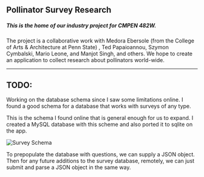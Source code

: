 Pollinator Survey Research
---


##### This is the home of our industry project for CMPEN 482W.

The project is a collaborative work with 
Medora Ebersole (from the College of Arts & Architecture at Penn State)
, Ted Papaioannou, Szymon Cymbalski, Mario Leone, and Manjot Singh, and others. We hope to create an application to collect research about pollinators world-wide.

---

## TODO:

Working on the database schema since I saw some limitations online. I found a good schema for a
database that works with surveys of any type.

This is the schema I found online that is general enough for us to expand. I created a MySQL
database with this scheme and also ported it to sqlite on the app.

![Survey Schema](http://i.stack.imgur.com/06AEQ.png)

To prepopulate the database with questions, we can supply a JSON object. Then for any future
additions to the survey database, remotely, we can just submit and parse a JSON object in the same
way.
                      
